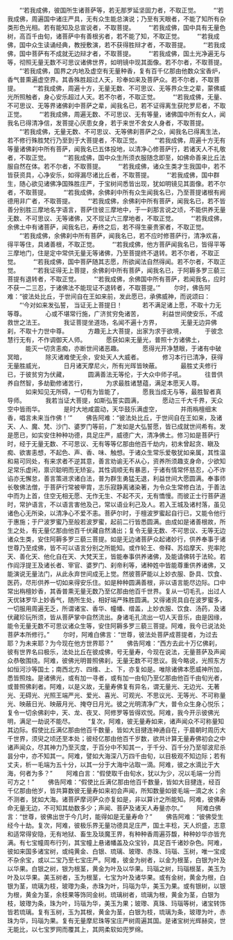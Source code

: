 <!-- { "loadSidebar": true } -->
　　“‘若我成佛，彼国所生诸菩萨等，若无那罗延坚固力者，不取正觉。
　　“‘若我成佛，周遍国中诸庄严具，无有众生能总演说；乃至有天眼者，不能了知所有杂类形色光相。若有能知及总宣说者，不取菩提。
　　“‘若我成佛，国中具有无量色树，高百千由旬，诸菩萨中有善根劣者，若不能了知，不取正觉。
　　“‘若我成佛，国中众生读诵经典，教授敷演，若不获得胜辩才者，不取菩提。
　　“‘若我成佛，国中菩萨有不成就无边辩才者，不取菩提。
　　“‘若我成佛，国土光净遍无与等，彻照无量无数不可思议诸佛世界，如明镜中现其面像。若不尔者，不取菩提。
　　“‘若我成佛，国界之内地及虚空有无量种香，复有百千亿那由他数众宝香炉，香气普熏遍虚空界。其香殊胜超过人天，珍奉如来及菩萨众。若不尔者，不取菩提。
　　“‘若我成佛，周遍十方，无量无数、不可思议、无等界众生之辈，蒙佛威光所照触者，身心安乐超过人天。若不尔者，不取正觉。
　　“‘若我成佛，无量、不可思议、无等界诸佛刹中菩萨之辈，闻我名已，若不证得离生获陀罗尼者，不取正觉。
　　“‘若我成佛，周遍无数、不可思议、无有等量，诸佛国中所有女人，闻我名已得清净信，发菩提心厌患女身，若于来世不舍女人身者，不取菩提。
　　“‘若我成佛，无量无数、不可思议、无等佛刹菩萨之众，闻我名已得离生法，若不修行殊胜梵行乃至到于大菩提者，不取正觉。
　　“‘若我成佛，周遍十方无有等量诸佛刹中所有菩萨，闻我名已五体投地，以清净心修菩萨行，若诸天人不礼敬者，不取正觉。
　　“‘若我成佛，国中众生所须衣服随念即至，如佛命善来比丘法服自然在体。若不尔者，不取菩提。
　　“‘若我成佛，诸众生类才生我国中，若不皆获资具，心净安乐，如得漏尽诸比丘者，不取菩提。
　　“‘若我成佛，国中群生，随心欲见诸佛净国殊胜庄严，于宝树间悉皆出现，犹如明镜见其面像。若不尔者，不取菩提。
　　“‘若我成佛，余佛刹中所有众生闻我名已，乃至菩提诸根有阙德用非广者，不取菩提。
　　“‘若我成佛，余佛刹中所有菩萨，闻我名已，若不皆善分别胜三摩地名字语言，菩萨住彼三摩地中，于一刹那言说之顷，不能供养无量无数、不可思议、无等诸佛，又不现证六三摩地者，不取正觉。
　　“‘若我成佛，余佛土中有诸菩萨，闻我名已，寿终之后，若不得生豪贵家者，不取正觉。
　　“‘若我成佛，余佛刹中所有菩萨，闻我名已，若不应时修菩萨行，清净欢喜，得平等住，具诸善根，不取正觉。
　　“‘若我成佛，他方菩萨闻我名已，皆得平等三摩地门，住是定中常供无量无等诸佛，乃至菩提终不退转。若不尔者，不取正觉。
　　“‘若我成佛，国中菩萨随其志愿，所欲闻法自然得闻。若不尔者，不取正觉。
　　“‘若我证得无上菩提，余佛刹中所有菩萨，闻我名已，于阿耨多罗三藐三菩提有退转者，不取正觉。
　　“‘若我成佛，余佛国中所有菩萨，若闻我名，应时不获一二三忍，于诸佛法不能现证不退转者，不取菩提。’”
　　尔时，佛告阿难：“彼法处比丘，于世间自在王如来前，发此愿已，承佛威神，而说颂曰：
　　“‘今对如来发弘誓，
当证无上菩提日！
　　　若不满足诸上愿，不取十力无等尊。
　　　心或不堪常行施，广济贫穷免诸苦，
　　　利益世间使安乐，不成救世之法王。
　　　我证菩提坐道场，名闻不遍十方界，
　　　无量无边异佛刹，不取十力世中尊。
　　　方趣无上大菩提，出家为求于欲境，
　　　于彼念慧行无有，不作调御天人师。
　　　愿获如来无量光，普照十方诸佛土，
　　　能灭一切贪恚痴，亦断世间诸恶趣。
　　　愿得光开净慧眼，于诸有中破冥暗，
　　　除灭诸难使无余，安处天人大威者。
　　　修习本行已清净，获得无量胜威光，
　　　日月诸天摩尼火，所有光晖皆映蔽。
　　　最胜丈夫修行已，于彼贫穷为伏藏，
　　　圆满善法无等伦，于大众中师子吼。
　　　往昔供养自然智，多劫勤修诸苦行，
　　　为求最胜诸慧蕴，满足本愿天人尊。
　　　如来知见无所碍，一切有为皆能了，
　　　愿我当成无与等，最胜智者真导师。
　　　我若当证大菩提，如斯弘誓实圆满，
　　　愿动三千大千界，天众空中皆雨华。
　　　是时大地咸震动，天华鼓乐满虚空，
　　　并雨栴檀细末香，唱言未来当作佛！’”
　　佛告阿难：“彼法处比丘，于世间自在王如来，及诸天、人、魔、梵、沙门、婆罗门等前，广发如是大弘誓愿，皆已成就世间希有。发是愿已，如实安住种种功德，具足庄严，威德广大，清净佛土。修习如是菩萨行时，经于无量无数、不可思议、无有等等亿那由他百千劫内，初未曾起贪、瞋及痴、欲害恚想，不起色、声、香、味、触想。于诸众生常乐爱敬犹如亲属，其性温和易可同处，有来求者不逆其意，善言劝谕无不从心，资养所须趣支身命，少欲知足常乐虚闲，禀识聪明而无矫妄。其性调顺无有暴恶，于诸有情常怀慈忍，心不诈谄亦无懈怠，善言策进求诸白法，普为群生勇猛无退，利益世间大愿圆满。奉事师长敬佛法僧，于菩萨行常被甲胄，志乐寂静离诸染著，为令众生常修白法，于善法中而为上首，住空无相无愿、无作无生、不起不灭，无有憍慢。而彼正士行菩萨道时，常护语言，不以语言害他及己，常以语业利己及人。若入王城及诸村落，虽见诸色心无所染，以清净心不爱不恚。菩萨尔时，于檀波罗蜜起自行已，又能令他行于惠施；于尸波罗蜜乃至般若波罗蜜，起前二行皆悉圆满。由成如是诸善根故，所生之处，有无量亿那由他百千伏藏自然涌出；复令无量无数、不可思议、无等无边诸众生类，安住阿耨多罗三藐三菩提。如是无边诸菩萨众起诸妙行，供养奉事于诸世尊乃至成佛，皆不可以语言分别之所能知。或作轮王、帝释、苏焰摩天、兜率陀天、善化天、他化自在天、大梵天王，皆能奉事供养诸佛，及能请佛转于法轮。若作阎浮提王及诸长者、宰官、婆罗门、刹帝利等，诸种姓中皆能尊重供养诸佛，又能演说无量法门，从此永弃世间成无上觉。然彼菩萨能以上妙衣服、卧具、饮食、医药，尽形供养一切如来得安乐住。如是种种圆满善根，非以语言能尽边际。口中常出栴檀妙香，其香普熏无量无数乃至亿那由他百千世界。复从一切毛孔，出过人天优钵罗华上妙香气，随所生处，相好端严殊胜圆满。又得诸资具自在波罗蜜多，一切服用周遍无乏，所谓诸宝、香华、幢幡、缯盖，上妙衣服、饮食、汤药，及诸伏藏珍玩所须，皆从菩萨掌中自然流出。身诸毛孔流出一切人天音乐，由是因缘，能令无量无数不可思议诸众生等，安住阿耨多罗三藐三菩提。阿难，我今已说法处菩萨本所修行。”
　　尔时，阿难白佛言：“世尊，彼法处菩萨成菩提者，为过去耶？为未来耶？为今现在他方世界耶？”
　　佛告阿难：“西方去此十万亿佛刹，彼有世界名曰极乐，法处比丘在彼成佛，号无量寿，今现在说法，无量菩萨及声闻众恭敬围绕。阿难，彼佛光明普照佛刹，无量无数不可思议。我今略说，光照东方如恒河沙等国土；南西北方、四维、上、下，亦复如是。唯除诸佛本愿威神所加，悉皆照烛。是诸佛光，或有加一寻者，或有加一由旬乃至亿那由他百千由旬光者，或普照佛刹者。阿难，以是义故，无量寿佛复有异名，谓无量光、无边光、无著光、无碍光、光照王端严光、爱光、喜光、可观光、不思议光、无等光、不可称量光、映蔽日光、映蔽月光、掩夺日月光。彼之光明清净广大，普令众生身心悦乐；复令一切余佛刹中，天、龙、夜叉、阿修罗等皆得欢悦。阿难，我今开示彼佛光明，满足一劫说不能尽。
　　“复次，阿难，彼无量寿如来，诸声闻众不可称量知其边际。假使比丘满亿那由他百千数量，皆如大目揵连神通自在，于晨朝时周历大千世界，须臾之顷还至本处；彼经亿那由他百千岁数，欲共计算无量寿佛初会之中诸声闻众，尽其神力乃至灭度，于百分中不知其一，于千分、百千分乃至邬波尼杀昙分中，亦不知其一。阿难，譬如大海深八万四千由旬，以目极观不知边际；若有丈夫，析一毛端为五十分，以其一分于大海中沾取一滴。阿难，彼之水滴比于大海，何者为多？”
　　阿难白言：“假使取千由旬水，犹以为少，况以毛端一分而可方之！”
　　佛告阿难：“假使比丘满亿那由他百千数量，皆如大目揵连，经百千亿那由他岁，皆共算数彼无量寿如来初会声闻，所知数量如彼毛端一滴之水；余不测者，犹如大海。诸菩萨摩诃萨众亦复如是，非以算计之所能知。阿难，彼佛寿命无量无边，不可知其劫数多少；声闻、菩萨及诸天人寿量亦尔。”
　　阿难白佛言：“世尊，彼佛出世于今几时，能得如是无量寿命？”
　　佛告阿难：“彼佛受生经今十劫。复次，阿难，彼极乐界无量功德具足庄严，国土丰稔，天人炽盛，志意和适常得安隐，无有地狱、畜生及琰魔王界，有种种香周遍芬馥，种种妙华亦皆充满。有七宝幢周布行列，其宝幢上悬诸幡盖及众宝铃，具足百千诸妙杂色。阿难，彼如来国多诸宝树，或纯黄金、白银、琉璃、玻瓈、赤珠、玛瑙、玉树，唯一宝成不杂余宝，或以二宝乃至七宝庄严。阿难，彼金为树者，以金为根茎，白银为叶及以华果。白银之树，银为根茎，黄金为叶及以华果。玛瑙之树，玛瑙根茎，美玉为叶及以华果。美玉树者，玉为根茎，七宝为叶及诸华果。或有金树，黄金为根，白银为茎，琉璃为枝，玻瓈为条，赤珠为叶，玛瑙为华，美玉为果。或有银树，以银为根，黄金为茎，余枝果等饰同金树。琉璃树者，琉璃为根，黄金为茎，白银为枝，玻瓈为条，珠为叶，玛瑙为华，美玉为果；玻瓈、真珠、玛瑙等树，诸宝转饰皆若琉璃。复有玉树，玉为其根，黄金为茎，白银为枝，琉璃为条，玻瓈为叶，赤珠为华，玛瑙为果。复有无量摩尼珠等宝庄严树周遍其国。是诸宝树光辉赫奕，世无能比，以七宝罗网而覆其上，其网柔软如兜罗绵。
